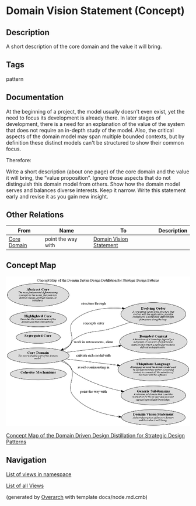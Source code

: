 
# Domain Vision Statement (Concept)
## Description
A short description of the core domain and the value it will bring.


## Tags
pattern

## Documentation
At the beginning of a project, the model usually doesn't even exist, yet the
need to focus its development is already there. In later stages of development,
there is a need for an explanation of the value of the system that does not
require an in-depth study of the model. Also, the critical aspects of the
domain model may span multiple bounded contexts, but by definition these
distinct models can't be structured to show their common focus.

Therefore:

Write a short description (about one page) of the core domain and the value it
will bring, the “value proposition”. Ignore those aspects that do not
distinguish this domain model from others. Show how the domain model serves and
balances diverse interests. Keep it narrow. Write this statement early and
revise it as you gain new insight.
## Other Relations
| From | Name | To | Description |
|---|---|---|---|
| [Core Domain](../../../software-development/domain-driven-design/distillation/c-core-domain.md) | point the way with | [Domain Vision Statement](../../../software-development/domain-driven-design/distillation/c-domain-vision-statement.md) |  |

## Concept Map
![Concept Map of the Domain Driven Design Distillation for Strategic Design Patterns](../../../software-development/domain-driven-design/distillation/concept-view.png)

[Concept Map of the Domain Driven Design Distillation for Strategic Design Patterns](../../../software-development/domain-driven-design/distillation/concept-view.md)


## Navigation
[List of views in namespace](./views-in-namespace.md)

[List of all Views](../../../views.md)


(generated by [Overarch](https://github.com/soulspace-org/overarch) with template docs/node.md.cmb)
